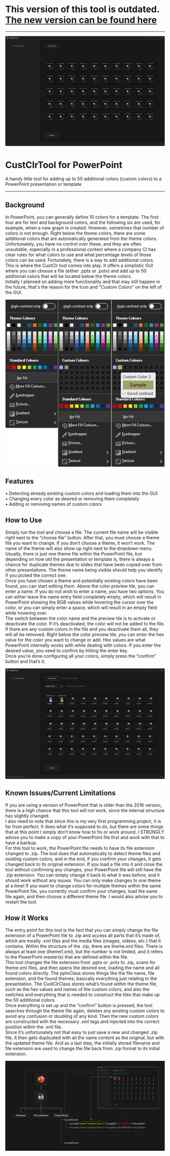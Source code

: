 # This version of this tool is outdated. [The new version can be found here](https://github.com/FTimm90/custclrtool)
---

<img src="./doc_img/tool_GUI.png">

# CustClrTool for PowerPoint
A handy little tool for adding up to 50 additional colors (custom colors) to a PowerPoint presentation or template

---

## Background

In PowerPoint, you can generally define 10 colors for a template. The first four are for text and background colors, and the following six are used, for example, when a new graph is created. However, sometimes that number of colors is not enough. Right below the theme colors, there are some additional colors that are automatically generated from the theme colors. Unfortunately, you have no control over these, and they are often unsuitable, especially in a professional context where a company CI has clear rules for what colors to use and what percentage levels of those colors can be used. Fortunately, there is a way to add additional colors.<br>
This is where the CustClr tool comes into play. It offers a simplistic GUI where you can choose a file (either .pptx or .potx) and add up to 50 additional colors that will be located below the theme colors.<br>
Initially I planned on adding more functionality and that may still happen in the future, that's the reason for the Icon and "Custom Colors" on the left of the GUI.

<img src="./doc_img/colors_example.png">

## Features

•	Detecting already existing custom colors and loading them into the GUI<br>
•	Changing every color as desired or removing them completely<br>
•	Adding or removing names of custom colors<br>

## How to Use

Simply run the tool and choose a file. The current file name will be visible right next to the “choose file” button. After that, you must choose a theme file you want to change. If you don’t choose a theme, it won’t work. The name of the theme will also show up right next to the dropdown menu. Usually, there is just one theme file within the PowerPoint file, but depending on how old the presentation or template is, there is always a chance for duplicate themes due to slides that have been copied over from other presentations. The theme name being visible should help you identify if you picked the correct one.<br>
Once you have chosen a theme and potentially existing colors have been found, you can start editing them. Above the color preview tile, you can enter a name. If you do not wish to enter a name, you have two options. You can either leave the name entry field completely empty, which will result in PowerPoint showing the RGB values while hovering the cursor over the color, or you can simply enter a space, which will result in an empty field while hovering over.<br>
The switch between the color name and the preview tile is to activate or deactivate the color. If it’s deactivated, the color will not be added to the file. If there are any custom colors in the file and you deactivate them all, they will all be removed.
Right below the color preview tile, you can enter the hex value for the color you want to change or add. Hex values are what PowerPoint internally works with while dealing with colors. If you enter the desired value, you need to confirm by hitting the enter key.<br>
Once you’re done configuring all your colors, simply press the “confirm” button and that’s it.

<img src="./doc_img/tool_GUI_filled.png">

## Known Issues/Current Limitations

If you are using a version of PowerPoint that is older than the 2016 version, there is a high chance that this tool will not work, since the internal structure has slightly changed.<br>
I also need to note that since this is my very first programming project, it is far from perfect. It does what it’s supposed to do, but there are some things that at this point I simply don’t know how to fix or work around. I STRONGLY advise you to make a copy of your PowerPoint file first and work with that to have a backup.<br>
For this tool to work, the PowerPoint file needs to have its file extension changed to .zip. The tool does that automatically to detect theme files and existing custom colors, and in the end, if you confirm your changes, it gets changed back to its original extension. If you load a file into it and close the tool without confirming any changes, your PowerPoint file will still have the .zip extension. You can simply change it back to what it was before, and it should work without any issues.
You can only make changes to one theme at a time! If you want to change colors for multiple themes within the same PowerPoint file, you currently must confirm your changes, load the same file again, and then choose a different theme file. I would also advise you to restart the tool.

## How it Works

The entry point for this tool is the fact that you can simply change the file extension of a PowerPoint file to .zip and access all parts that it’s made of, which are mostly .xml files and the media files (images, videos, etc.) that it contains.
Within the structure of the .zip, there are theme.xml files. There is always at least one (theme1.xml), but the number is not limited, and it refers to the PowerPoint master(s) that are defined within the file.<br>
This tool changes the file extension from .pptx or .potx to .zip, scans for theme.xml files, and then opens the desired one, loading the name and all found colors directly. The pptxClass stores things like the file name, file extension, and the found themes, basically everything just relating to the presentation. The CustClrClass stores what’s found within the theme file, such as the hex values and names of the custom colors, and also the switches and everything that is needed to construct the tiles that make up the 50 additional colors.<br>
Once everything is set up and the “confirm” button is pressed, the tool searches through the theme file again, deletes any existing custom colors to avoid any confusion or doubling of any kind. Then the new custom colors are constructed with the necessary .xml tags and injected into the correct position within the .xml file.<br>
Since it’s unfortunately not that easy to just save a new and changed .zip file, it then gets duplicated with all the same content as the original, but with the updated theme file. And as a last step, the initially stored filename and file extension are used to change the file back from .zip format to its initial extension.

<img src="./doc_img/structure.png">
